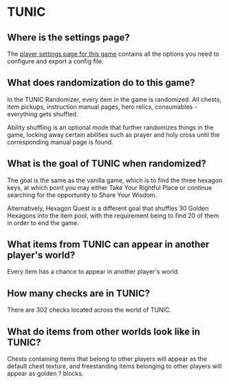 # TUNIC

## Where is the settings page?

The [player settings page for this game](../player-settings) contains all the options you need to configure and export a
config file.

## What does randomization do to this game?

In the TUNIC Randomizer, every item in the game is randomized. All chests, item pickups, instruction manual pages, hero relics,
consumables - everything gets shuffled.

Ability shuffling is an optional mode that further randomizes things in the game, locking away certain abilities such as 
prayer and holy cross until the corresponding manual page is found.

## What is the goal of TUNIC when randomized?
The goal is the same as the vanilla game, which is to find the three hexagon keys, at which point you may either Take Your
Rightful Place or continue searching for the opportunity to Share Your Wisdom.

Alternatively, Hexagon Quest is a different goal that shuffles 30 Golden Hexagons into the item pool, with the requirement 
being to find 20 of them in order to end the game.

## What items from TUNIC can appear in another player's world?
Every item has a chance to appear in another player's world.

## How many checks are in TUNIC?
There are 302 checks located across the world of TUNIC.

## What do items from other worlds look like in TUNIC?
Chests containing items that belong to other players will appear as the default chest texture, and freestanding items
belonging to other players will appear as golden ? blocks.